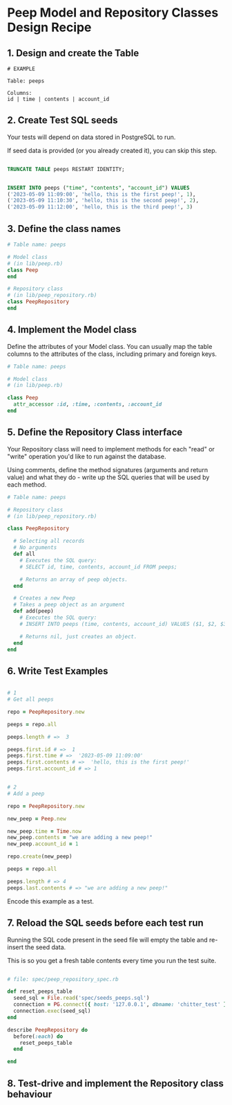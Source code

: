 # Peep Model and Repository Classes Design Recipe


## 1. Design and create the Table

```
# EXAMPLE

Table: peeps

Columns:
id | time | contents | account_id
```

## 2. Create Test SQL seeds

Your tests will depend on data stored in PostgreSQL to run.

If seed data is provided (or you already created it), you can skip this step.

```sql

TRUNCATE TABLE peeps RESTART IDENTITY;


INSERT INTO peeps ("time", "contents", "account_id") VALUES
('2023-05-09 11:09:00', 'hello, this is the first peep!', 1),
('2023-05-09 11:10:30', 'hello, this is the second peep!', 2),
('2023-05-09 11:12:00', 'hello, this is the third peep!', 3)
```


## 3. Define the class names

```ruby
# Table name: peeps

# Model class
# (in lib/peep.rb)
class Peep
end

# Repository class
# (in lib/peep_repository.rb)
class PeepRepository
end
```

## 4. Implement the Model class

Define the attributes of your Model class. You can usually map the table columns to the attributes of the class, including primary and foreign keys.

```ruby
# Table name: peeps

# Model class
# (in lib/peep.rb)

class Peep
  attr_accessor :id, :time, :contents, :account_id
end
```


## 5. Define the Repository Class interface

Your Repository class will need to implement methods for each "read" or "write" operation you'd like to run against the database.

Using comments, define the method signatures (arguments and return value) and what they do - write up the SQL queries that will be used by each method.

```ruby
# Table name: peeps

# Repository class
# (in lib/peep_repository.rb)

class PeepRepository

  # Selecting all records
  # No arguments
  def all
    # Executes the SQL query:
    # SELECT id, time, contents, account_id FROM peeps;

    # Returns an array of peep objects.
  end

  # Creates a new Peep
  # Takes a peep object as an argument
  def add(peep)
    # Executes the SQL query:
    # INSERT INTO peeps (time, contents, account_id) VALUES ($1, $2, $3);

    # Returns nil, just creates an object.
  end
end
```

## 6. Write Test Examples

```ruby

# 1
# Get all peeps

repo = PeepRepository.new

peeps = repo.all

peeps.length # =>  3

peeps.first.id # =>  1
peeps.first.time # =>  '2023-05-09 11:09:00'
peeps.first.contents # =>  'hello, this is the first peep!'
peeps.first.account_id # => 1


# 2
# Add a peep

repo = PeepRepository.new

new_peep = Peep.new

new_peep.time = Time.now
new_peep.contents = "we are adding a new peep!"
new_peep.account_id = 1

repo.create(new_peep)

peeps = repo.all

peeps.length # => 4
peeps.last.contents # => "we are adding a new peep!"
```

Encode this example as a test.

## 7. Reload the SQL seeds before each test run

Running the SQL code present in the seed file will empty the table and re-insert the seed data.

This is so you get a fresh table contents every time you run the test suite.

```ruby

# file: spec/peep_repository_spec.rb

def reset_peeps_table
  seed_sql = File.read('spec/seeds_peeps.sql')
  connection = PG.connect({ host: '127.0.0.1', dbname: 'chitter_test' })
  connection.exec(seed_sql)
end

describe PeepRepository do
  before(:each) do 
    reset_peeps_table
  end

end
```

## 8. Test-drive and implement the Repository class behaviour

